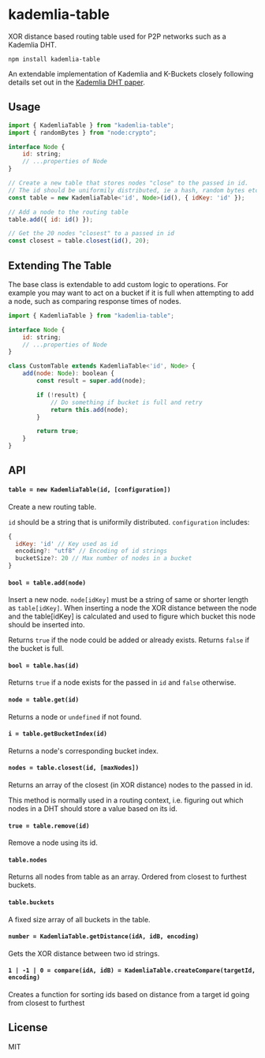# kademlia-table

XOR distance based routing table used for P2P networks such as a Kademlia DHT.

```
npm install kademlia-table
```

An extendable implementation of Kademlia and K-Buckets closely following details set out in the [Kademlia DHT paper](https://pdos.csail.mit.edu/~petar/papers/maymounkov-kademlia-lncs.pdf).

## Usage

```js
import { KademliaTable } from "kademlia-table";
import { randomBytes } from "node:crypto";

interface Node {
	id: string;
	// ...properties of Node
}

// Create a new table that stores nodes "close" to the passed in id.
// The id should be uniformily distributed, ie a hash, random bytes etc.
const table = new KademliaTable<'id', Node>(id(), { idKey: 'id' });

// Add a node to the routing table
table.add({ id: id() });

// Get the 20 nodes "closest" to a passed in id
const closest = table.closest(id(), 20);
```

## Extending The Table

The base class is extendable to add custom logic to operations. For example you may want to act on a bucket if it is full when attempting to add a node, such as comparing response times of nodes.

```js
import { KademliaTable } from "kademlia-table";

interface Node {
	id: string;
	// ...properties of Node
}

class CustomTable extends KademliaTable<'id', Node> {
	add(node: Node): boolean {
		const result = super.add(node);

		if (!result) {
			// Do something if bucket is full and retry
			return this.add(node);
		}

		return true;
	}
}
```

## API

#### `table = new KademliaTable(id, [configuration])`

Create a new routing table.

`id` should be a string that is uniformily distributed. `configuration` includes:

```js
{
  idKey: 'id' // Key used as id
  encoding?: "utf8" // Encoding of id strings
  bucketSize?: 20 // Max number of nodes in a bucket
}
```

#### `bool = table.add(node)`

Insert a new node. `node[idKey]` must be a string of same or shorter length as `table[idKey]`.
When inserting a node the XOR distance between the node and the table[idKey] is
calculated and used to figure which bucket this node should be inserted into.

Returns `true` if the node could be added or already exists.
Returns `false` if the bucket is full.

#### `bool = table.has(id)`

Returns `true` if a node exists for the passed in `id` and `false` otherwise.

#### `node = table.get(id)`

Returns a node or `undefined` if not found.

#### `i = table.getBucketIndex(id)`

Returns a node's corresponding bucket index.

#### `nodes = table.closest(id, [maxNodes])`

Returns an array of the closest (in XOR distance) nodes to the passed in id.

This method is normally used in a routing context, i.e. figuring out which nodes
in a DHT should store a value based on its id.

#### `true = table.remove(id)`

Remove a node using its id.

#### `table.nodes`

Returns all nodes from table as an array. Ordered from closest to furthest buckets.

#### `table.buckets`

A fixed size array of all buckets in the table.

#### `number = KademliaTable.getDistance(idA, idB, encoding)`

Gets the XOR distance between two id strings.

#### `1 | -1 | 0 = compare(idA, idB) = KademliaTable.createCompare(targetId, encoding)`

Creates a function for sorting ids based on distance from a target id going from closest to furthest

## License

MIT
